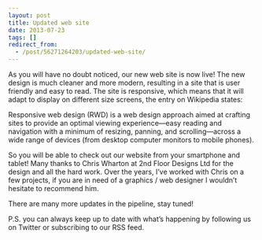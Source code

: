 ```yaml
---
layout: post
title: Updated web site
date: 2013-07-23
tags: []
redirect_from:
  - /post/56271264203/updated-web-site/
---
```

As you will have no doubt noticed, our new web site is now live! The new design is much cleaner and more modern, resulting in a site that is user friendly and easy to read.
The site is responsive, which means that it will adapt to display on different size screens, the entry on Wikipedia states:

Responsive web design (RWD) is a web design approach aimed at crafting sites to provide an optimal viewing experience—easy reading and navigation with a minimum of resizing, panning, and scrolling—across a wide range of devices (from desktop computer monitors to mobile phones).

So you will be able to check out our website from your smartphone and tablet!
Many thanks to Chris Wharton at 2nd Floor Designs Ltd for the design and all the hard work. Over the years, I’ve worked with Chris on a few projects, if you are in need of a graphics / web designer I wouldn’t hesitate to recommend him.

There are many more updates in the pipeline, stay tuned!

P.S. you can always keep up to date with what’s happening by following us on Twitter or subscribing to our RSS feed.
